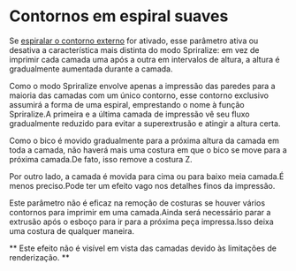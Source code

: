 Contornos em espiral suaves
====
Se [espiralar o contorno externo](Magic_spiralize.md) for ativado, esse parâmetro ativa ou desativa a característica mais distinta do modo Spriralize: em vez de imprimir cada camada uma após a outra em intervalos de altura, a altura é gradualmente aumentada durante a camada.

Como o modo Spriralize envolve apenas a impressão das paredes para a maioria das camadas com um único contorno, esse contorno exclusivo assumirá a forma de uma espiral, emprestando o nome à função Spriralize.A primeira e a última camada de impressão vê seu fluxo gradualmente reduzido para evitar a superextrusão e atingir a altura certa.

Como o bico é movido gradualmente para a próxima altura da camada em toda a camada, não haverá mais uma costura em que o bico se move para a próxima camada.De fato, isso remove a costura Z.

Por outro lado, a camada é movida para cima ou para baixo meia camada.É menos preciso.Pode ter um efeito vago nos detalhes finos da impressão.

Este parâmetro não é eficaz na remoção de costuras se houver vários contornos para imprimir em uma camada.Ainda será necessário parar a extrusão após o esboço para ir para a próxima peça impressa.Isso deixa uma costura de qualquer maneira.

** Este efeito não é visível em vista das camadas devido às limitações de renderização. **